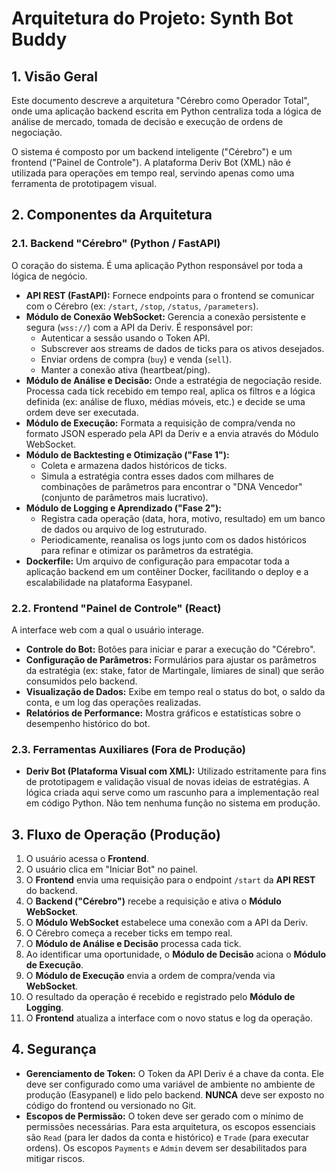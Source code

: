 # Arquitetura do Projeto: Synth Bot Buddy

## 1. Visão Geral

Este documento descreve a arquitetura "Cérebro como Operador Total", onde uma aplicação backend escrita em Python centraliza toda a lógica de análise de mercado, tomada de decisão e execução de ordens de negociação.

O sistema é composto por um backend inteligente ("Cérebro") e um frontend ("Painel de Controle"). A plataforma Deriv Bot (XML) não é utilizada para operações em tempo real, servindo apenas como uma ferramenta de prototipagem visual.

## 2. Componentes da Arquitetura

### 2.1. Backend "Cérebro" (Python / FastAPI)

O coração do sistema. É uma aplicação Python responsável por toda a lógica de negócio.

-   **API REST (FastAPI):** Fornece endpoints para o frontend se comunicar com o Cérebro (ex: `/start`, `/stop`, `/status`, `/parameters`).
-   **Módulo de Conexão WebSocket:** Gerencia a conexão persistente e segura (`wss://`) com a API da Deriv. É responsável por:
    -   Autenticar a sessão usando o Token API.
    -   Subscrever aos streams de dados de ticks para os ativos desejados.
    -   Enviar ordens de compra (`buy`) e venda (`sell`).
    -   Manter a conexão ativa (heartbeat/ping).
-   **Módulo de Análise e Decisão:** Onde a estratégia de negociação reside. Processa cada tick recebido em tempo real, aplica os filtros e a lógica definida (ex: análise de fluxo, médias móveis, etc.) e decide se uma ordem deve ser executada.
-   **Módulo de Execução:** Formata a requisição de compra/venda no formato JSON esperado pela API da Deriv e a envia através do Módulo WebSocket.
-   **Módulo de Backtesting e Otimização ("Fase 1"):**
    -   Coleta e armazena dados históricos de ticks.
    -   Simula a estratégia contra esses dados com milhares de combinações de parâmetros para encontrar o "DNA Vencedor" (conjunto de parâmetros mais lucrativo).
-   **Módulo de Logging e Aprendizado ("Fase 2"):**
    -   Registra cada operação (data, hora, motivo, resultado) em um banco de dados ou arquivo de log estruturado.
    -   Periodicamente, reanalisa os logs junto com os dados históricos para refinar e otimizar os parâmetros da estratégia.
-   **Dockerfile:** Um arquivo de configuração para empacotar toda a aplicação backend em um contêiner Docker, facilitando o deploy e a escalabilidade na plataforma Easypanel.

### 2.2. Frontend "Painel de Controle" (React)

A interface web com a qual o usuário interage.

-   **Controle do Bot:** Botões para iniciar e parar a execução do "Cérebro".
-   **Configuração de Parâmetros:** Formulários para ajustar os parâmetros da estratégia (ex: stake, fator de Martingale, limiares de sinal) que serão consumidos pelo backend.
-   **Visualização de Dados:** Exibe em tempo real o status do bot, o saldo da conta, e um log das operações realizadas.
-   **Relatórios de Performance:** Mostra gráficos e estatísticas sobre o desempenho histórico do bot.

### 2.3. Ferramentas Auxiliares (Fora de Produção)

-   **Deriv Bot (Plataforma Visual com XML):** Utilizado estritamente para fins de prototipagem e validação visual de novas ideias de estratégias. A lógica criada aqui serve como um rascunho para a implementação real em código Python. Não tem nenhuma função no sistema em produção.

## 3. Fluxo de Operação (Produção)

1.  O usuário acessa o **Frontend**.
2.  O usuário clica em "Iniciar Bot" no painel.
3.  O **Frontend** envia uma requisição para o endpoint `/start` da **API REST** do backend.
4.  O **Backend ("Cérebro")** recebe a requisição e ativa o **Módulo WebSocket**.
5.  O **Módulo WebSocket** estabelece uma conexão com a API da Deriv.
6.  O Cérebro começa a receber ticks em tempo real.
7.  O **Módulo de Análise e Decisão** processa cada tick.
8.  Ao identificar uma oportunidade, o **Módulo de Decisão** aciona o **Módulo de Execução**.
9.  O **Módulo de Execução** envia a ordem de compra/venda via **WebSocket**.
10. O resultado da operação é recebido e registrado pelo **Módulo de Logging**.
11. O **Frontend** atualiza a interface com o novo status e log da operação.

## 4. Segurança

-   **Gerenciamento de Token:** O Token da API Deriv é a chave da conta. Ele deve ser configurado como uma variável de ambiente no ambiente de produção (Easypanel) e lido pelo backend. **NUNCA** deve ser exposto no código do frontend ou versionado no Git.
-   **Escopos de Permissão:** O token deve ser gerado com o mínimo de permissões necessárias. Para esta arquitetura, os escopos essenciais são `Read` (para ler dados da conta e histórico) e `Trade` (para executar ordens). Os escopos `Payments` e `Admin` devem ser desabilitados para mitigar riscos.
